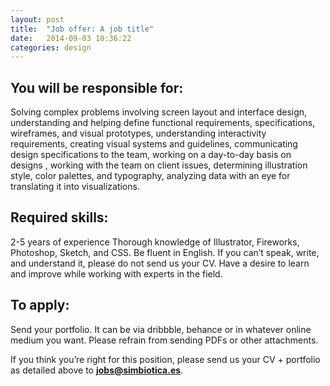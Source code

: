```yaml
---
layout: post
title:  "Job offer: A job title"
date:   2014-09-03 10:36:22
categories: design
---
```


## You will be responsible for:
Solving complex problems involving screen layout and interface design,
understanding and helping define functional requirements, specifications, wireframes, and visual prototypes,
understanding interactivity requirements,
creating visual systems and guidelines,
communicating design specifications to the team,
working on a day-to-day basis on designs ,
working with the team on client issues,
determining illustration style, color palettes, and typography,
analyzing data with an eye for translating it into visualizations.

## Required skills:
2-5 years of experience
Thorough knowledge of Illustrator, Fireworks, Photoshop, Sketch, and CSS.
Be fluent in English.  If you can’t speak, write, and understand it, please do not send us your CV.
Have a desire to learn and improve while working with experts in the field.

## To apply:
Send your portfolio. It can be via dribbble, behance or in whatever online medium you want. Please refrain from sending PDFs or other attachments.


If you think you’re right for this position, please send us your CV + portfolio as detailed above to **[jobs@simbiotica.es](mailto:info@simbiotica.es)**.  
